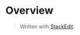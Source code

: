 # Overview 





> Written with [StackEdit](https://stackedit.io/).
<!--stackedit_data:
eyJoaXN0b3J5IjpbMjE0MzA3Mjg5NiwyMzQxMTgzNTRdfQ==
-->